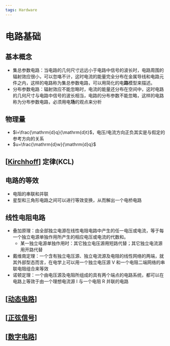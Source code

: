 ```yaml
---
tags: Hardware
---
```


# 电路基础

## 基本概念

- 集总参数电路：当电路的几何尺寸远远小于电路中信号的波长时，电路周围的辐射效应很小，可以忽咯不计，这时电流的能量完全分布在金属导线和电路元件之内，这样的电路称为集总参数电路，可以用简化的电**路**模型来描述。
- 分布参数电路：辐射效应不能忽略时，电流的能量还分布在空间中，这时电路的几何尺寸与电路中信号的波长相当，电路的分布参数不能忽略，这样的电路称为分布参数电路，必须用电**场**的观点来分析

## 物理量

- $i=\frac{\mathrm{d}q}{\mathrm{d}t}$，电压/电流方向正负其实是与假定的参考方向的关系
- $u=\frac{\mathrm{d}w}{\mathrm{d}q}$

## [[Kirchhoff]] 定律(KCL)

## 电路的等效

- 电阻的串联和并联
- 星型和三角形电路之间可以进行等效变换，从而解出一个电桥电路

## 线性电阻电路

- 叠加原理：由全部独立电源在线性电阻电路中产生的任一电压或电流，等于每一个独立电源单独作用所产生的相应电压或电流的代数和。
  - 某一独立电源单独作用时：其它独立电压源用短路代替；其它独立电流源用开路代替
- 戴维南定理：一个含有独立电压源、独立电流源及电阻的线性网络的两端，就其外部型态而言，在电学上可以用一个独立电压源 V 和一个电阻二端网络的串联电阻组合来等效
- 诺顿定理：一个由电压源及电阻所组成的具有两个端点的电路系统，都可以在电路上等效于由一个理想电流源 I 与一个电阻 R 并联的电路

## [[动态电路]]

## [[正弦信号]]

## [[数字电路]]

[//begin]: # "Autogenerated link references for markdown compatibility"
[Kirchhoff]: Kirchhoff.md "基尔霍夫定律"
[动态电路]: %E5%8A%A8%E6%80%81%E7%94%B5%E8%B7%AF.md "动态电路"
[正弦信号]: %E6%AD%A3%E5%BC%A6%E4%BF%A1%E5%8F%B7.md "正弦信号"
[数字电路]: digital/%E6%95%B0%E5%AD%97%E7%94%B5%E8%B7%AF.md "数字电路"
[//end]: # "Autogenerated link references"
